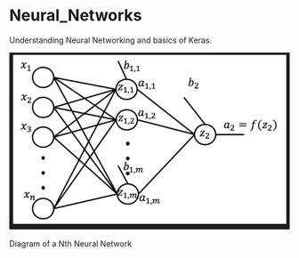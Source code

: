# Neural_Networks
Understanding Neural Networking and basics of Keras.

<img src="https://github.com/ADGVLOGS/Neural_Networks/blob/main/resources/nth-network.png?raw=true">
<p>Diagram of a Nth Neural Network</p>
